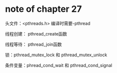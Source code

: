 # note of chapter 27

头文件：<pthreads.h> 编译时需要-pthread

线程创建： pthread_create函数

线程等待： pthread_join函数

锁：pthread_mutex_lock 和 pthread_mutex_unlock

条件变量：phread_cond_wait 和 pthread_cond_signal